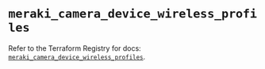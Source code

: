 # `meraki_camera_device_wireless_profiles`

Refer to the Terraform Registry for docs: [`meraki_camera_device_wireless_profiles`](https://registry.terraform.io/providers/ciscodevnet/meraki/1.7.1/docs/resources/camera_device_wireless_profiles).
